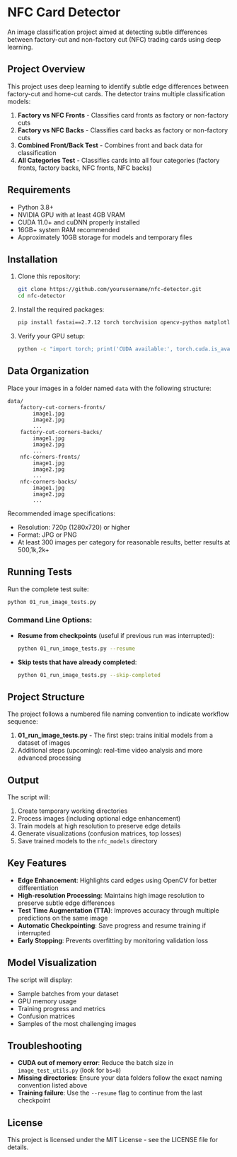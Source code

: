 # NFC Card Detector

An image classification project aimed at detecting subtle differences between factory-cut and non-factory cut (NFC) trading cards using deep learning.

## Project Overview

This project uses deep learning to identify subtle edge differences between factory-cut and home-cut cards. The detector trains multiple classification models:

1. **Factory vs NFC Fronts** - Classifies card fronts as factory or non-factory cuts
2. **Factory vs NFC Backs** - Classifies card backs as factory or non-factory cuts 
3. **Combined Front/Back Test** - Combines front and back data for classification
4. **All Categories Test** - Classifies cards into all four categories (factory fronts, factory backs, NFC fronts, NFC backs)

## Requirements

- Python 3.8+ 
- NVIDIA GPU with at least 4GB VRAM
- CUDA 11.0+ and cuDNN properly installed
- 16GB+ system RAM recommended
- Approximately 10GB storage for models and temporary files

## Installation

1. Clone this repository:
   ```bash
   git clone https://github.com/yourusername/nfc-detector.git
   cd nfc-detector
   ```

2. Install the required packages:
   ```bash
   pip install fastai==2.7.12 torch torchvision opencv-python matplotlib
   ```

3. Verify your GPU setup:
   ```bash
   python -c "import torch; print('CUDA available:', torch.cuda.is_available())"
   ```

## Data Organization

Place your images in a folder named `data` with the following structure:
```
data/
    factory-cut-corners-fronts/
        image1.jpg
        image2.jpg
        ...
    factory-cut-corners-backs/
        image1.jpg
        image2.jpg
        ...
    nfc-corners-fronts/
        image1.jpg
        image2.jpg
        ...
    nfc-corners-backs/
        image1.jpg
        image2.jpg
        ...
```

Recommended image specifications:
- Resolution: 720p (1280x720) or higher
- Format: JPG or PNG
- At least 300 images per category for reasonable results, better results at 500,1k,2k+

## Running Tests

Run the complete test suite:
```bash
python 01_run_image_tests.py
```

### Command Line Options:

- **Resume from checkpoints** (useful if previous run was interrupted):
  ```bash
  python 01_run_image_tests.py --resume
  ```

- **Skip tests that have already completed**:
  ```bash
  python 01_run_image_tests.py --skip-completed
  ```

## Project Structure

The project follows a numbered file naming convention to indicate workflow sequence:

1. **01_run_image_tests.py** - The first step: trains initial models from a dataset of images
2. Additional steps (upcoming): real-time video analysis and more advanced processing

## Output

The script will:
1. Create temporary working directories
2. Process images (including optional edge enhancement)
3. Train models at high resolution to preserve edge details
4. Generate visualizations (confusion matrices, top losses)
5. Save trained models to the `nfc_models` directory

## Key Features

- **Edge Enhancement**: Highlights card edges using OpenCV for better differentiation
- **High-resolution Processing**: Maintains high image resolution to preserve subtle edge differences
- **Test Time Augmentation (TTA)**: Improves accuracy through multiple predictions on the same image
- **Automatic Checkpointing**: Save progress and resume training if interrupted
- **Early Stopping**: Prevents overfitting by monitoring validation loss

## Model Visualization

The script will display:
- Sample batches from your dataset
- GPU memory usage
- Training progress and metrics
- Confusion matrices
- Samples of the most challenging images

## Troubleshooting

- **CUDA out of memory error**: Reduce the batch size in `image_test_utils.py` (look for `bs=8`)
- **Missing directories**: Ensure your data folders follow the exact naming convention listed above
- **Training failure**: Use the `--resume` flag to continue from the last checkpoint

## License

This project is licensed under the MIT License - see the LICENSE file for details.
